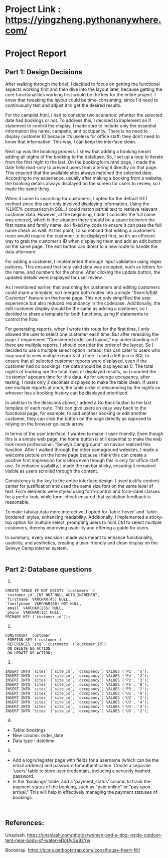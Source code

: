 # Project Link : https://yingzheng.pythonanywhere.com/
# Project Report  

## Part 1: Design Decisions

After walking through the brief, I decided to focus on getting the functional aspects working first and then dive into the layout later, because getting the core functionalities working first would be the key for the entire project. I knew that tweaking the layout could be time-consuming, since I'd need to continuously test and adjust it to get the desired results.

For the camplist.html, I had to consider two scenarios: whether the selected date had bookings or not. To address this, I decided to implement an if statement to control the display. I made sure to include only the essential information like name, campsite, and occupancy. There is no need to display customer ID because it’s useless for office staff; they don’t need to know that information. This way, I can keep the interface clean.

Next up was the booking process. I knew that adding a booking meant adding all nights of the booking to the database. So, I set up a loop to iterate from the first night to the last. On the bookingform.html page, I made the date field read-only to prevent users from altering it directly on that page. This ensured that the available sites always matched the selected date. According to my experience, usually after making a booking from a website, the booking details always displayed on the screen for users to review, so I made the same thing.

When it came to searching for customers, I opted for the default GET method since this part only involved displaying information. Using the %LIKE% comparison in SQL, I could match partial text to retrieve relevant customer data. However, at the beginning, I didn’t consider the full name was entered, which is the situation there should be a space between the first name and family name, so I fixed my code to ensure it can pass the full name check as well. At this point, I also noticed that editing a customer’s route would require the customer to be displayed first, so it’s an efficient way to grab the customer’s ID when displaying them and add an edit button on the same page. The edit button can direct to a new route to handle the data afterward.

For adding a customer, I implemented thorough input validation using regex patterns. This ensured that only valid data was accepted, such as letters for the name, and numbers for the phone. After clicking the update button, the updated details were displayed for user review.

As I mentioned earlier, that searching for customers and editing customers could share a template, so I merged both routes into a single "Search/Edit Customer" feature on the home page. This not only simplified the user experience but also reduced redundancy in the codebase. Additionally, the edit customer display should be the same as adding a customer, so I decided to share a template for both functions, using If statements to control the flow.

For generating reports, when I wrote this route for the first time, I only allowed the user to select one customer each time. But after rereading the page 7 requirement “Considered order and layout,” my understanding is if there are multiple reports, I should consider the order of the layout. So I decided to use a multiple select option instead; this can cater to users who may want to view multiple reports at a time. I used a left join in SQL to ensure that all selected customer reports were displayed, even if the customer had no bookings; the data should be displayed as 0. The total nights of booking are the total rows of displayed results, so I counted the ‘customer’ appears time for this data. As for average occupancy, after testing, I made only 2 decimals displayed to make the table clean. If users see multiple reports at once, the table order is descending by the nights so whoever has a booking history can be displayed prioritized.

In addition to the decisions above, I added a Go Back button to the last template of each route. This can give users an easy way back to the functional page; for example, to add another booking or edit another customer, they can click the button on the page directly as opposed to relying on the browser go-back arrow.

In terms of the user interface, I wanted to make it user-friendly. Even though this is a simple web page, the home button is still essential to make the web look more professional; "Selwyn Campground" on navbar realized this function. After I walked through the other campground websites, I made a welcome picture on the home page because I think this can create a positive first impression for visitors even though this is only for office staff use. To enhance usability, I made the navbar sticky, ensuring it remained visible as users scrolled through the content.

Consistency is the key to the entire interface design. I used justify-content-center for justification and used the same size font on the same level of text. Form elements were styled using form-control and form-label classes for a pretty look, while form-check ensured that validation feedback is reasonable.

To make tabular data more interactive, I opted for 'table-hover' and 'table-bordered' styles, enhancing readability. Additionally, I implemented a sticky-top option for multiple select, prompting users to hold Ctrl to select multiple customers, thereby improving usability and offering a guide for users.

In summary, every decision I made was meant to enhance functionality, usability, and aesthetics, creating a user-friendly and clean display on the Selwyn Camp internal system.
<br>
<br>

## Part 2: Database questions

1.

```mysql
CREATE TABLE IF NOT EXISTS `customers` (
`customer_id` INT NOT NULL AUTO_INCREMENT,
`firstname` VARCHAR(45) NULL,
`familyname` VARCHAR(60) NOT NULL,
`email` VARCHAR(255) NULL,
`phone` VARCHAR(12) NULL,
PRIMARY KEY (`customer_id`));
```

2.

```mysql
CONSTRAINT `customer`
 FOREIGN KEY (`customer`)
 REFERENCES `scg`.`customers` (`customer_id`)
 ON DELETE NO ACTION
 ON UPDATE NO ACTION;
```

3.

```mysql
INSERT INTO `sites` (`site_id`, `occupancy`) VALUES ('P1', '5');
INSERT INTO `sites` (`site_id`, `occupancy`) VALUES ('P4', '2');
INSERT INTO `sites` (`site_id`, `occupancy`) VALUES ('P2', '3');
INSERT INTO `sites` (`site_id`, `occupancy`) VALUES ('P5', '8');
INSERT INTO `sites` (`site_id`, `occupancy`) VALUES ('P3', '2');
INSERT INTO `sites` (`site_id`, `occupancy`) VALUES ('U1', '6');
INSERT INTO `sites` (`site_id`, `occupancy`) VALUES ('U2', '2');
INSERT INTO `sites` (`site_id`, `occupancy`) VALUES ('U3', '4');
INSERT INTO `sites` (`site_id`, `occupancy`) VALUES ('U4', '4');
INSERT INTO `sites` (`site_id`, `occupancy`) VALUES ('U5', '2');
```

4.
<ul>
    <li>Table: bookings</li>
    <li>New column: order_date</li>
    <li>Data type : datetime</li>
</ul>

5.
<ul>
    <li>Add a login/register page with fields for a username (which can be the email address) and password for authentication. Create a separate 'users' table to store user credentials, including a securely hashed password.</li>
    <li>In the 'bookings' table, add a 'payment_status' column to track the payment status of the booking, such as "paid online" or "pay upon arrival." This will help in effectively managing the payment statuses of bookings.</li>
</ul>
<br>

## References:

Unsplash. https://unsplash.com/photos/woman-and-a-dog-inside-outdoor-tent-near-body-of-water-eDgUyGu93Yw

Bootstrap. https://icons.getbootstrap.com/icons/house-heart-fill/
